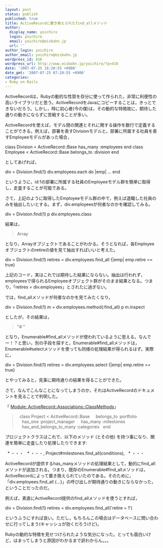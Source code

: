 ```yaml
---
layout: post
status: publish
published: true
title: ActiveRecordに置き換えられたfind_allメソッド
author:
  display_name: yoichiro
  login: yoichiro
  email: yoichiro@eisbahn.jp
  url: ''
author_login: yoichiro
author_email: yoichiro@eisbahn.jp
wordpress_id: 416
wordpress_url: http://www.eisbahn.jp/yoichiro/?p=416
date: '2007-07-25 16:20:55 +0900'
date_gmt: '2007-07-25 07:20:55 +0900'
categories:
- Ruby on Rails
---
```


ActiveRecordは，Rubyの動的な性質を存分に使って作られた，非常に利便性の高いライブラリだと思う。ActiveRecordをJavaにコピーすることは，きっとできないだろう。しかし，時に初心者(今の僕)は，その動的な特徴故に，期待した通りの動きにならずに苦戦することが多い。

ActiveRecordを使えば，モデル間の関連とそれに関する操作を数行で定義することができる。例えば，部署を表すDivisionモデルと，部署に所属する社員を表すEmployeeモデルがあった場合，

class Division < ActiveRecord::Base
has_many :employees
end
class Employee < ActiveRecord::Base
belongs_to :division
end

としてあげれば，

div = Division.find(1)
div.employees.each do |emp|
...
end

というように，id:1の部署に所属する社員のEmployeeモデル群を簡単に取得し，走査することが可能である。

さて，上記のように取得したEmployeeモデル群の中で，例えば退職した社員のみを抽出したいとする。まず，div.employeesが何者なのかを確認してみる。

div = Division.find(1)
p div.employees.class

結果は，

>Array


となり，Arrayオブジェクトであることがわかる。そうとなれば，各Employeeオブジェクトのretireの値を見て抽出すればいいと考えた。

div = Division.find(1)
retires = div.employees.find_all {|emp| emp.retire == true}

上記のコード，実はこれでは期待した結果にならない。抽出は行われず，employeesで得られるEmployeeオブジェクト群がそのまま結果となる。つまり，「retires = div.employees」とされたに過ぎない。

では，find_allメソッドが何者なのかを見てみたくなり，

div = Division.find(1)
m = div.employees.method(:find_all)
p m.inspect

としたが，その結果は，

>"#
"


となり，Enumerable#find_allメソッドが使われているように思える。なんでー！？と思い，別の手段を探すと，Enumerable#find_allメソッドは，Enumerable#selectメソッドを使っても同様の処理結果が得られるはず。実際に，

div = Division.find(1)
retires = div.employees.select {|emp| emp.retire == true}

とやってみると，見事に期待通りの結果を得ることができた。

さて，なんでこんなことになってしまうのか，それはActiveRecordのドキュメントを見ることで判明した。

「
[Module: ActiveRecord::Associations::ClassMethods](http://techno.hippy.jp/apidoc/classes/ActiveRecord/Associations/ClassMethods.html)」

>  class Project < ActiveRecord::Base
    belongs_to :portfolio
    has_one :project_manager
    has_many :milestones
    has_and_belongs_to_many :categories
  end

プロジェクトクラスはこれで、以下のメソッド (とその他) を持つ事になり、関連を簡単に走査したり処理したりできます:

  * ・・・
  * ・・・, Project#milestones.find_all(conditions), 
  * ・・・


ActiveRecordが提供するhas_manyメソッドの処理結果として，動的にfind_allメソッドが追加される。つまり，既存のEnumerable#find_allメソッドは，ActiveRecordによって置き換えられていたのである。そのために，「div.employees.find_all {...}」の呼び出しが期待通りの動きにならなかった，ということだったのだ。

例えば，素直にActiveRecord提供のfind_allメソッドを使うとすれば，

div = Division.find(1)
retires = div.employees.find_all('retire = 1')

というふうにすれば良い。ただし，もちろんこの場合はデータベースに問い合わせに行ってしまう(キャッシュが効くだろうけど)。

Rubyの動的な特徴を見せつけられたような気分になった。とっても面白いけど，はまってしまうと原因がわかるまで訳わからん。。。
